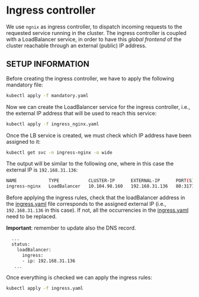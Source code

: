 # Ingress controller

We use `ngnix` as ingress controller, to dispatch incoming requests to the requested service running in the cluster.
The ingress controller is coupled with a LoadBalancer service, in order to have this *global frontend* of the cluster reachable through an external (public) IP address.

## SETUP INFORMATION
Before creating the ingress controller, we have to apply the following mandatory file:

```sh
kubectl apply -f mandatory.yaml
```

Now we can create the LoadBalancer service for the ingress controller, i.e., the external IP address that will be used to reach this service:

```sh
kubectl apply -f ingress_nginx.yaml
```

Once the LB service is created, we must check which IP address have been assigned to it: 

```sh
kubectl get svc -n ingress-nginx -o wide
```

The output will be similar to the following one, where in this case the external IP is `192.168.31.136`:

```sh
NAME            TYPE           CLUSTER-IP      EXTERNAL-IP      PORT(S)                                     AGE
ingress-nginx   LoadBalancer   10.104.98.160   192.168.31.136   80:31718/TCP,443:30654/TCP,4443:30423/TCP   60m
```

Before applying the ingress rules, check that the loadBalancer address in the [ingress.yaml](ingress.yaml) file corresponds to the assigned external IP (i.e., `192.168.31.136` in this case).
If not, all the occurrencies in the [ingress.yaml](ingress.yaml) need to be replaced.

**Important**: remember to update also the DNS record.

```sh
  ...
  status:
    loadBalancer:
      ingress:
      - ip: 192.168.31.136
   ...    
```

Once everything is checked we can apply the ingress rules:

```sh
kubectl apply -f ingress.yaml
```
